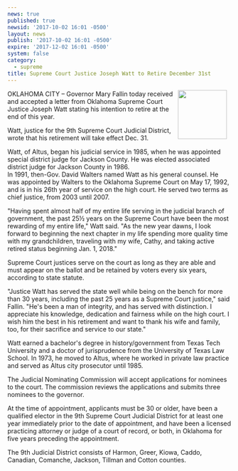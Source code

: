 ```yaml
---
news: true
published: true
newsid: '2017-10-02 16:01 -0500'
layout: news
publish: '2017-10-02 16:01 -0500'
expire: '2017-12-02 16:01 -0500'
system: false
category:
  - supreme
title: Supreme Court Justice Joseph Watt to Retire December 31st
---
```

<img style="width: 110px; float: right; margin: 0 10px 10px 0;" src='http://www.oscn.net/images/news/justice-watt.jpg' />

OKLAHOMA CITY – Governor Mary Fallin today received and accepted a letter from Oklahoma Supreme Court Justice Joseph Watt stating his intention to retire at the end of this year.  

Watt, justice for the 9th Supreme Court Judicial District, wrote that his retirement will take effect Dec. 31.  

Watt, of Altus, began his judicial service in 1985, when he was appointed special district judge for Jackson County. He was elected associated district judge for Jackson County in 1986.  
In 1991, then-Gov. David Walters named Watt as his general counsel. He was appointed by Walters to the Oklahoma Supreme Court on May 17, 1992, and is in his 26th year of service on the high court. He served two terms as chief justice, from 2003 until 2007.  

"Having spent almost half of my entire life serving in the judicial branch of government, the past 25½ years on the Supreme Court have been the most rewarding of my entire life," Watt said. "As the new year dawns, I look forward to beginning the next chapter in my life spending more quality time with my grandchildren, traveling with my wife, Cathy, and taking active retired status beginning Jan. 1, 2018."

Supreme Court justices serve on the court as long as they are able and must appear on the ballot and be retained by voters every six years, according to state statute.  

"Justice Watt has served the state well while being on the bench for more than 30 years, including the past 25 years as a Supreme Court justice," said Fallin. "He's been a man of integrity, and has served with distinction. I appreciate his knowledge, dedication and fairness while on the high court. I wish him the best in his retirement and want to thank his wife and family, too, for their sacrifice and service to our state."

Watt earned a bachelor's degree in history/government from Texas Tech University and a doctor of jurisprudence from the University of Texas Law School. In 1973, he moved to Altus, where he worked in private law practice and served as Altus city prosecutor until 1985.   

The Judicial Nominating Commission will accept applications for nominees to the court. The commission reviews the applications and submits three nominees to the governor.  

At the time of appointment, applicants must be 30 or older, have been a qualified elector in the 9th Supreme Court Judicial District for at least one year immediately prior to the date of appointment, and have been a licensed practicing attorney or judge of a court of record, or both, in Oklahoma for five years preceding the appointment.   

The 9th Judicial District consists of Harmon, Greer, Kiowa, Caddo, Canadian, Comanche, Jackson, Tillman and Cotton counties.  



